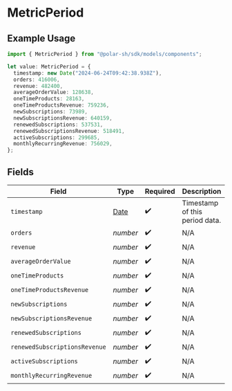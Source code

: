# MetricPeriod

## Example Usage

```typescript
import { MetricPeriod } from "@polar-sh/sdk/models/components";

let value: MetricPeriod = {
  timestamp: new Date("2024-06-24T09:42:38.938Z"),
  orders: 416006,
  revenue: 482400,
  averageOrderValue: 128638,
  oneTimeProducts: 28163,
  oneTimeProductsRevenue: 759236,
  newSubscriptions: 73989,
  newSubscriptionsRevenue: 640159,
  renewedSubscriptions: 537531,
  renewedSubscriptionsRevenue: 518491,
  activeSubscriptions: 299685,
  monthlyRecurringRevenue: 756029,
};
```

## Fields

| Field                                                                                         | Type                                                                                          | Required                                                                                      | Description                                                                                   |
| --------------------------------------------------------------------------------------------- | --------------------------------------------------------------------------------------------- | --------------------------------------------------------------------------------------------- | --------------------------------------------------------------------------------------------- |
| `timestamp`                                                                                   | [Date](https://developer.mozilla.org/en-US/docs/Web/JavaScript/Reference/Global_Objects/Date) | :heavy_check_mark:                                                                            | Timestamp of this period data.                                                                |
| `orders`                                                                                      | *number*                                                                                      | :heavy_check_mark:                                                                            | N/A                                                                                           |
| `revenue`                                                                                     | *number*                                                                                      | :heavy_check_mark:                                                                            | N/A                                                                                           |
| `averageOrderValue`                                                                           | *number*                                                                                      | :heavy_check_mark:                                                                            | N/A                                                                                           |
| `oneTimeProducts`                                                                             | *number*                                                                                      | :heavy_check_mark:                                                                            | N/A                                                                                           |
| `oneTimeProductsRevenue`                                                                      | *number*                                                                                      | :heavy_check_mark:                                                                            | N/A                                                                                           |
| `newSubscriptions`                                                                            | *number*                                                                                      | :heavy_check_mark:                                                                            | N/A                                                                                           |
| `newSubscriptionsRevenue`                                                                     | *number*                                                                                      | :heavy_check_mark:                                                                            | N/A                                                                                           |
| `renewedSubscriptions`                                                                        | *number*                                                                                      | :heavy_check_mark:                                                                            | N/A                                                                                           |
| `renewedSubscriptionsRevenue`                                                                 | *number*                                                                                      | :heavy_check_mark:                                                                            | N/A                                                                                           |
| `activeSubscriptions`                                                                         | *number*                                                                                      | :heavy_check_mark:                                                                            | N/A                                                                                           |
| `monthlyRecurringRevenue`                                                                     | *number*                                                                                      | :heavy_check_mark:                                                                            | N/A                                                                                           |